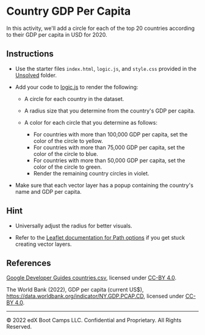 # Country GDP Per Capita

In this activity, we'll add a circle for each of the top 20 countries according to their GDP per capita in USD for 2020.

## Instructions

* Use the starter files `index.html`, `logic.js`, and `style.css` provided in the [Unsolved](Unsolved) folder.

* Add your code to [logic.js](Unsolved/logic.js) to render the following:

    * A circle for each country in the dataset.
    * A radius size that you determine from the country's GDP per capita.
    * A color for each circle that you determine as follows:

      * For countries with more than 100,000 GDP per capita, set the color of the circle to yellow.
      * For countries with more than 75,000 GDP per capita, set the color of the circle to blue.
      * For countries with more than 50,000 GDP per capita, set the color of the circle to green.
      * Render the remaining country circles in violet.

* Make sure that each vector layer has a popup containing the country's name and GDP per capita.

## Hint

* Universally adjust the radius for better visuals.

* Refer to the [Leaflet documentation for Path options](https://leafletjs.com/reference.html#path-option) if you get stuck creating vector layers.

## References

[Google Developer Guides countries.csv](https://developers.google.com/public-data/docs/canonical/countries_csv), licensed under [CC-BY 4.0](https://creativecommons.org/licenses/by/4.0/).

The World Bank (2022), GDP per capita (current US$), https://data.worldbank.org/indicator/NY.GDP.PCAP.CD, licensed under [CC-BY 4.0](https://creativecommons.org/licenses/by/4.0/).

---

© 2022 edX Boot Camps LLC. Confidential and Proprietary. All Rights Reserved.
